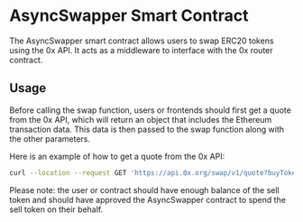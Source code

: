 # AsyncSwapper Smart Contract

The AsyncSwapper smart contract allows users to swap ERC20 tokens using the 0x API. It acts as a middleware to interface with the 0x router contract.

## Usage

Before calling the swap function, users or frontends should first get a quote from the 0x API, which will return an object that includes the Ethereum transaction data.
This data is then passed to the swap function along with the other parameters.

Here is an example of how to get a quote from the 0x API:

```bash
curl --location --request GET 'https://api.0x.org/swap/v1/quote?buyToken=0x6B175474E89094C44Da98b954EedeAC495271d0F&sellToken=0xEeeeeEeeeEeEeeEeEeEeeEEEeeeeEeeeeeeeEEeE&sellAmount=100000&excludedSources=Kyber' --header '0x-api-key: YOUR_API_KEY'
```

Please note: the user or contract should have enough balance of the sell token and should have approved the AsyncSwapper contract to spend the sell token on their behalf.
